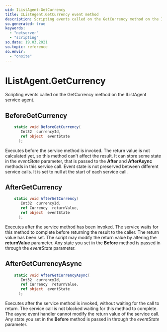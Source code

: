 ```yaml
---
uid: IListAgent-GetCurrency
title: IListAgent.GetCurrency event method
description: Scripting events called on the GetCurrency method on the IListAgent service agent.
so.generated: true
keywords:
  - "netserver"
  - "scripting"
so.date: 19.03.2021
so.topic: reference
so.envir:
  - "onsite"
---
```

# IListAgent.GetCurrency

Scripting events called on the <see cref='M:SuperOffice.CRM.Services.IListAgent.GetCurrency'>GetCurrency</see> method on the <see cref='IListAgent'>IListAgent</see>  service agent.

## BeforeGetCurrency
```cs
    static void BeforeGetCurrency(
       Int32  currencyId,
       ref object  eventState
      );
```
Executes before the service method is invoked.
The return value is not calculated yet, so this method can't affect the result.
It can store some state in the *eventState* parameter, that is passed to the **After** and **AfterAsync** methods in this service call.
Event state is not preserved between different service calls. It is set to null at the start of each service call.
## AfterGetCurrency
```cs
    static void AfterGetCurrency(
       Int32  currencyId,
       ref Currency  returnValue,
       ref object  eventState
      );
```
Executes after the service method has been invoked. The service waits for this method to complete before returning the result to the caller.
The return value has been set. The script may modify the return value by altering the **returnValue** parameter.
Any state you set in the **Before** method is passed in through the *eventState* parameter.
## AfterGetCurrencyAsync
```cs
    static void AfterGetCurrencyAsync(
       Int32  currencyId,
       ref Currency  returnValue,
       ref object  eventState
      );
```
Executes after the service method is invoked, without waiting for the call to return.
The service call is not blocked waiting for this method to complete.
The async event handler cannot modify the return value of the service call.
Any state you set in the **Before** method is passed in through the *eventState* parameter.

